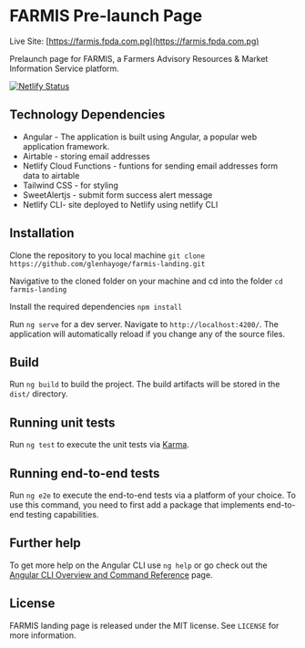 # FARMIS Pre-launch Page

Live Site: [https://farmis.fpda.com.pg](https://farmis.fpda.com.pg)

Prelaunch page for FARMIS, a Farmers Advisory Resources & Market Information Service platform.

[![Netlify Status](https://api.netlify.com/api/v1/badges/8ec29519-4bda-4db1-8fbe-845977f158d3/deploy-status)](https://app.netlify.com/sites/vocal-sfogliatella-75f027/deploys)

## Technology Dependencies

- Angular - The application is built using Angular, a popular web application framework.
- Airtable - storing email addresses
- Netlify Cloud Functions - funtions for sending email addresses form data to airtable
- Tailwind CSS - for styling
- SweetAlertjs - submit form  success alert message
- Netlify CLI- site deployed to  Netlify using netlify CLI

## Installation

Clone the repository to you local machine `git clone https://github.com/glenhayoge/farmis-landing.git`

Navigative to the cloned folder on your machine and cd into the folder `cd farmis-landing`

Install the required dependencies `npm install`

Run `ng serve` for a dev server. Navigate to `http://localhost:4200/`. The application will automatically reload if you change any of the source files.


## Build

Run `ng build` to build the project. The build artifacts will be stored in the `dist/` directory.


## Running unit tests

Run `ng test` to execute the unit tests via [Karma](https://karma-runner.github.io).

  
## Running end-to-end tests

Run `ng e2e` to execute the end-to-end tests via a platform of your choice. To use this command, you need to first add a package that implements end-to-end testing capabilities.

  
## Further help

To get more help on the Angular CLI use `ng help` or go check out the [Angular CLI Overview and Command Reference](https://angular.io/cli) page.

## License

FARMIS landing page is released under the MIT license. See `LICENSE` for more information.